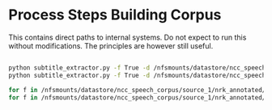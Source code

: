 # Process Steps Building Corpus
This contains direct paths to internal systems. Do not expect to run this without modifications. The principles are however still useful.

```bash

python subtitle_extractor.py -f True -d /nfsmounts/datastore/ncc_speech_corpus/source_1/nrk_annotated/ -v vtt_transcribe_translate
python subtitle_extractor.py -f True -d /nfsmounts/datastore/ncc_speech_corpus/source_1/nrk_annotated/ -v vtt_translate

for f in /nfsmounts/datastore/ncc_speech_corpus/source_1/nrk_annotated/subtitles_transcribe_translate/*.json; do (cat "${f}"; echo) >> ../../../json_2/nrk/transcribe_translate.json; done
for f in /nfsmounts/datastore/ncc_speech_corpus/source_1/nrk_annotated/subtitles_translate/*.json; do (cat "${f}"; echo) >> ../../../json_2/nrk/translate.json; done

```
